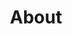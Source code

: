 ---
financial_year: 2017-18
slug: about
layout: about
years:
- [2015-16, /2015-16/about, link]
- [2016-17, /2016-17/about, link]
- [2017-18, /2017-18/about, active]
active: about
title: About
nested: false
---